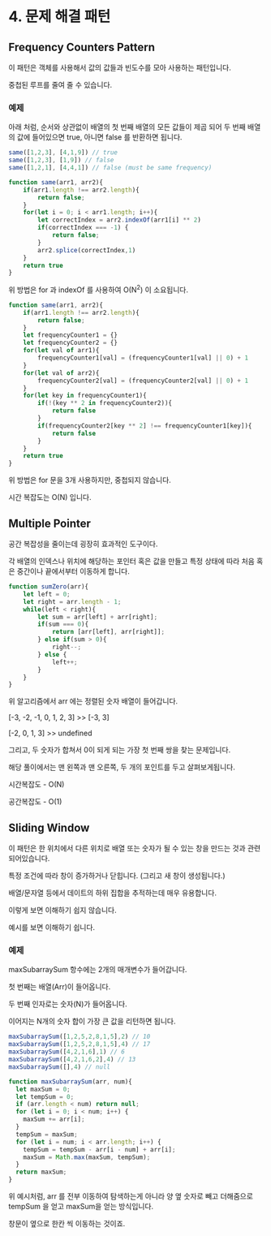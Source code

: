 # 4. 문제 해결 패턴

## Frequency Counters Pattern

이 패턴은 객체를 사용해서 값의 값들과 빈도수를 모아 사용하는 패턴입니다.

중첩된 루프를 줄여 줄 수 있습니다.

### 예제

아래 처럼, 순서와 상관없이 배열의 첫 번째 배열의 모든 값들이 제곱 되어 두 번째 배열의 값에 들어있으면 true, 아니면 false 를 반환하면 됩니다.

~~~ javascript
same([1,2,3], [4,1,9]) // true
same([1,2,3], [1,9]) // false
same([1,2,1], [4,4,1]) // false (must be same frequency)
~~~

~~~ javascript
function same(arr1, arr2){
    if(arr1.length !== arr2.length){
        return false;
    }
    for(let i = 0; i < arr1.length; i++){
        let correctIndex = arr2.indexOf(arr1[i] ** 2)
        if(correctIndex === -1) {
            return false;
        }
        arr2.splice(correctIndex,1)
    }
    return true
}
~~~

위 방법은 for 과 indexOf 를 사용하여 O(N<sup>2</sup>) 이 소요됩니다.

~~~ javascript
function same(arr1, arr2){
    if(arr1.length !== arr2.length){
        return false;
    }
    let frequencyCounter1 = {}
    let frequencyCounter2 = {}
    for(let val of arr1){
        frequencyCounter1[val] = (frequencyCounter1[val] || 0) + 1
    }
    for(let val of arr2){
        frequencyCounter2[val] = (frequencyCounter2[val] || 0) + 1        
    }
    for(let key in frequencyCounter1){
        if(!(key ** 2 in frequencyCounter2)){
            return false
        }
        if(frequencyCounter2[key ** 2] !== frequencyCounter1[key]){
            return false
        }
    }
    return true
}
~~~

위 방법은 for 문을 3개 사용하지만, 중첩되지 않습니다.

시간 복잡도는 O(N) 입니다.

## Multiple Pointer

공간 복잡성을 줄이는데 굉장히 효과적인 도구이다.

각 배열의 인덱스나 위치에 해당하는 포인터 혹은 값을 만들고 특정 상태에 따라 처음 혹은 중간이나 끝에서부터 이동하게 합니다.

~~~javascript
function sumZero(arr){
    let left = 0;
    let right = arr.length - 1;
    while(left < right){
        let sum = arr[left] + arr[right];
        if(sum === 0){
            return [arr[left], arr[right]];
        } else if(sum > 0){
            right--;
        } else {
            left++;
        }
    }
}
~~~

위 알고리즘에서 arr 에는 정렬된 숫자 배열이 들어갑니다.

[-3, -2, -1, 0, 1, 2, 3] >> [-3, 3]

[-2, 0, 1, 3] >> undefined

그리고, 두 숫자가 합쳐서 0이 되게 되는 가장 첫 번째 쌍을 찾는 문제입니다.

해당 풀이에서는 맨 왼쪽과 맨 오른쪽, 두 개의 포인트를 두고 살펴보게됩니다.

시간복잡도 - O(N)

공간복잡도 - O(1)

## Sliding Window

이 패턴은 한 위치에서 다른 위치로 배열 또는 숫자가 될 수 있는 창을 만드는 것과 관련되어있습니다.

특정 조건에 따라 창이 증가하거나 닫힙니다. (그리고 새 창이 생성됩니다.)

배열/문자열 등에서 데이트의 하위 집합을 추적하는데 매우 유용합니다.

이렇게 보면 이해하기 쉽지 않습니다.

예시를 보면 이해하기 쉽니다.

### 예제

maxSubarraySum 항수에는 2개의 매개변수가 들어갑니다.

첫 번째는 배열(Arr)이 들어옵니다.

두 번째 인자로는 숫자(N)가 들어옵니다.

이어지는 N개의 숫자 합이 가장 큰 값을 리턴하면 됩니다.

~~~ javascript
maxSubarraySum([1,2,5,2,8,1,5],2) // 10
maxSubarraySum([1,2,5,2,8,1,5],4) // 17
maxSubarraySum([4,2,1,6],1) // 6
maxSubarraySum([4,2,1,6,2],4) // 13
maxSubarraySum([],4) // null
~~~

~~~ javascript
function maxSubarraySum(arr, num){
  let maxSum = 0;
  let tempSum = 0;
  if (arr.length < num) return null;
  for (let i = 0; i < num; i++) {
    maxSum += arr[i];
  }
  tempSum = maxSum;
  for (let i = num; i < arr.length; i++) {
    tempSum = tempSum - arr[i - num] + arr[i];
    maxSum = Math.max(maxSum, tempSum);
  }
  return maxSum;
}
~~~

위 예시처럼, arr 를 전부 이동하여 탐색하는게 아니라 양 옆 숫자로 빼고 더해줌으로 tempSum 을 얻고 maxSum을 얻는 방식입니다.

창문이 옆으로 한칸 씩 이동하는 것이죠.
